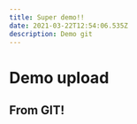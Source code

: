 ```yaml
---
title: Super demo!!
date: 2021-03-22T12:54:06.535Z
description: Demo git
---
```


# Demo upload

## From GIT!
